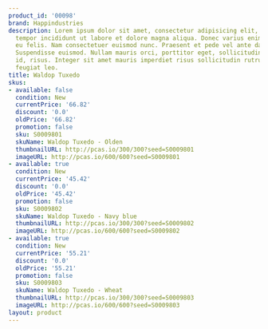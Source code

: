```yaml
---
product_id: '00098'
brand: Happindustries
description: Lorem ipsum dolor sit amet, consectetur adipisicing elit, sed do eiusmod
  tempor incididunt ut labore et dolore magna aliqua. Donec varius enim nec sem. Curabitur
  eu felis. Nam consectetuer euismod nunc. Praesent et pede vel ante dapibus condimentum.
  Suspendisse euismod. Nullam mauris orci, porttitor eget, sollicitudin non, vulputate
  id, risus. Integer sit amet mauris imperdiet risus sollicitudin rutrum. Donec interdum
  feugiat leo.
title: Waldop Tuxedo
skus:
- available: false
  condition: New
  currentPrice: '66.82'
  discount: '0.0'
  oldPrice: '66.82'
  promotion: false
  sku: S0009801
  skuName: Waldop Tuxedo - Olden
  thumbnailURL: http://pcas.io/300/300?seed=S0009801
  imageURL: http://pcas.io/600/600?seed=S0009801
- available: true
  condition: New
  currentPrice: '45.42'
  discount: '0.0'
  oldPrice: '45.42'
  promotion: false
  sku: S0009802
  skuName: Waldop Tuxedo - Navy blue
  thumbnailURL: http://pcas.io/300/300?seed=S0009802
  imageURL: http://pcas.io/600/600?seed=S0009802
- available: true
  condition: New
  currentPrice: '55.21'
  discount: '0.0'
  oldPrice: '55.21'
  promotion: false
  sku: S0009803
  skuName: Waldop Tuxedo - Wheat
  thumbnailURL: http://pcas.io/300/300?seed=S0009803
  imageURL: http://pcas.io/600/600?seed=S0009803
layout: product
---
```

